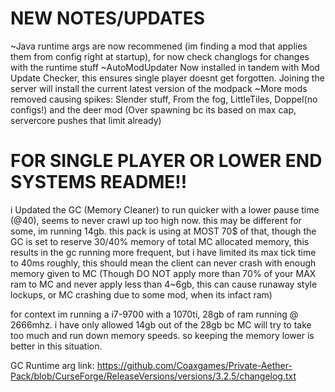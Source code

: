 # NEW NOTES/UPDATES #
~Java runtime args are now recommened (im finding a mod that applies them from config right at startup), for now check changlogs for changes with the runtime stuff
~AutoModUpdater Now installed in tandem with Mod Update Checker, this ensures single player doesnt get forgotten. Joining the server will install the current latest version of the modpack
~More mods removed causing spikes: Slender stuff, From the fog, LittleTiles, Doppel(no configs!) and the deer mod (Over spawning bc its based on max cap, servercore pushes that limit already)

# FOR SINGLE PLAYER OR LOWER END SYSTEMS README!! #
i Updated the GC (Memory Cleaner) to run quicker with a lower pause time (@40), seems to never crawl up too high now. this may be different for some, im running 14gb. this pack is using at MOST 70$ of that, though the GC is set to reserve 30/40% memory of total MC allocated memory, this results in the gc running more frequent, but i have limited its max tick time to 40ms roughly, this should mean the client can never crash with enough memory given to MC (Though DO NOT apply more than 70% of your MAX ram to MC and never apply less than 4~6gb, this can cause runaway style lockups, or MC crashing due to some mod, when its infact ram)

for context im running a i7-9700 with a 1070ti, 28gb of ram running @ 2666mhz. i have only allowed 14gb out of the 28gb bc MC will try to take too much and run down memory speeds. so keeping the memory lower is better in this situation.

GC Runtime arg link:
https://github.com/Coaxgames/Private-Aether-Pack/blob/CurseForge/ReleaseVersions/versions/3.2.5/changelog.txt

